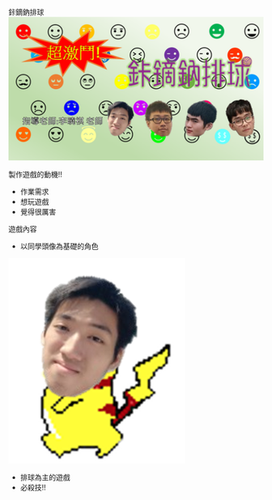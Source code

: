 <html>
<head>
 鉲鏑鈉排球
 <img src="鉲鏑鈉封面.png">
  </head>

<body>
 <p>製作遊戲的動機!!</p>
  <ul>
    <li>作業需求</li>
    <li>想玩遊戲</li>
    <li>覺得很厲害</li>
  </ul>
   <p>遊戲內容</p>
  <ul>
    <li>以同學頭像為基礎的角色</li>
   </ul>
   <img src="皮卡佑-向左.png"  src="皮卡堯-向左.png">
 
  <ul>
    <li>排球為主的遊戲</li>
    <li>必殺技!!</li>
  </ul>
</body>
</html> 

